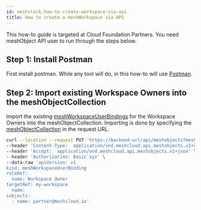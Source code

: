 ```yaml
---
id: meshstack.how-to.create-workspace-via-api
title: How to create a meshWorkspace via API
---
```


This how-to guide is targeted at Cloud Foundation Partners. You need meshObject API user to run through the steps below.

## Step 1: Install Postman

First install postman. While any tool will do, in this how-to will use [Postman](https://www.postman.com/).

## Step 2: Import existing Workspace Owners into the meshObjectCollection

Import the existing [meshWorkspaceUserBindings](/api/index.html#_meshworkspaceuserbinding) for the Workspace Owners into the meshObjectCollection.
Importing is done by specifying the [meshObjectCollection](/api/index.html#mesh_object_declarative_import) in the request URL.

```sh
curl --location --request PUT 'https://backend-url/api/meshobjects?meshObjectCollection=collection-my-workspace-workspace-owners&owner=partner@meshcloud.io' \
--header 'Content-Type:  application/vnd.meshcloud.api.meshobjects.v1+yaml;charset=UTF-8' \
--header 'Accept:  application/vnd.meshcloud.api.meshobjects.v1+json' \
--header 'Authorization: Basic xyz' \
--data-raw 'apiVersion: v1
kind: meshWorkspaceUserBinding
roleRef:
  name: Workspace Owner
targetRef: my-workspace
  name:
subjects:
  - name: partner@meshcloud.io'
```
